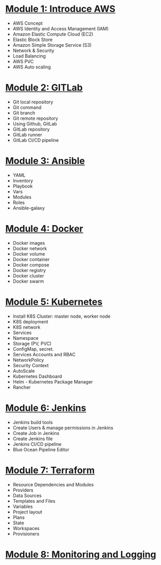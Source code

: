# [Module 1: Introduce AWS](https://docs.aws.amazon.com/index.html?nc2=h_ql_doc_do_v)

-   AWS Concept
-   AWS Identity and Access Management (IAM)
-   Amazon Elastic Compute Cloud (EC2)
-   Elastic Block Store
-   Amazon Simple Storage Service (S3)
-   Network & Security
-   Load Balancing
-   AWS PVC
-   AWS Auto scaling

# [Module 2: GITLab](https://dev.to/sarath_pm/git-cheatsheet-414e)

-   Git local repository
-   Git command
-   Git branch
-   Git remote repository
-   Using Github, GitLab
-   GitLab repository
-   GitLab runner
-   GitLab CI/CD pipeline

# [Module 3: Ansible](https://staragile.com/blog/what-is-ansible-in-devops#:~:text=Ansible%20is%20the%20most%20preferred,accelerated%20at%20a%20faster%20rate)

-   YAML
-   Inventory
-   Playbook
-   Vars
-   Modules
-   Roles
-   Ansible-galaxy

# [Module 4: Docker](https://docs.docker.com/get-started/overview/)

-   Docker images
-   Docker network
-   Docker volume
-   Docker container
-   Docker compose
-   Docker registry
-   Docker cluster
-   Docker swarm

# [Module 5: Kubernetes](https://kubernetes.io/vi/docs/concepts/overview/what-is-kubernetes/)

-   Install K8S Cluster: master node, worker node
-   K8S deployment
-   K8S network
-   Services
-   Namespace
-   Storage (PV, PVC)
-   ConfigMap, secret.
-   Services Accounts and RBAC
-   NetworkPolicy
-   Security Context
-   AutoScale
-   Kubernetes Dashboard
-   Helm - Kubernetes Package Manager
-   Rancher

# [Module 6: Jenkins](https://www.jenkins.io/doc/)

-   Jenkins build tools
-   Create Users & manage permissions in Jenkins
-   Create Job in Jenkins
-   Create Jenkins file
-   Jenkins CI/CD pipeline
-   Blue Ocean Pipeline Editor

# [Module 7: Terraform](https://www.terraform.io/intro)

-   Resource Dependencies and Modules
-   Providers
-   Data Sources
-   Templates and Files
-   Variables
-   Project layout
-   Plans
-   State
-   Workspaces
-   Provisioners

# [Module 8: Monitoring and Logging]()
